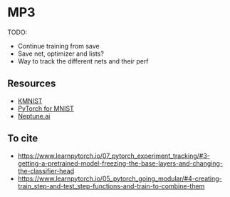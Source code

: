 # MP3

TODO:

- Continue training from save
- Save net, optimizer and lists?
- Way to track the different nets and their perf


## Resources
- [KMNIST](https://github.com/rois-codh/kmnist)
- [PyTorch for MNIST](https://nextjournal.com/gkoehler/pytorch-mnist)
- [Neptune.ai](https://neptune.ai/blog/how-to-keep-track-of-experiments-in-pytorch-using-neptune)



## To cite
- https://www.learnpytorch.io/07_pytorch_experiment_tracking/#3-getting-a-pretrained-model-freezing-the-base-layers-and-changing-the-classifier-head
- https://www.learnpytorch.io/05_pytorch_going_modular/#4-creating-train_step-and-test_step-functions-and-train-to-combine-them